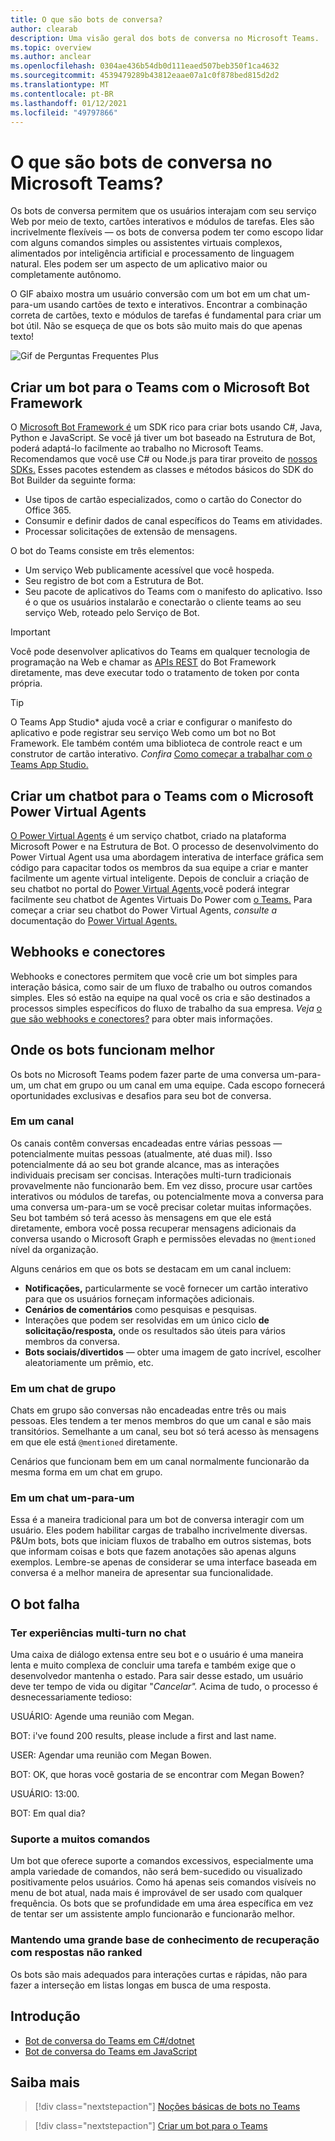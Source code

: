 ```yaml
---
title: O que são bots de conversa?
author: clearab
description: Uma visão geral dos bots de conversa no Microsoft Teams.
ms.topic: overview
ms.author: anclear
ms.openlocfilehash: 0304ae436b54db0d111eaed507beb350f1ca4632
ms.sourcegitcommit: 4539479289b43812eaae07a1c0f878bed815d2d2
ms.translationtype: MT
ms.contentlocale: pt-BR
ms.lasthandoff: 01/12/2021
ms.locfileid: "49797866"
---
```

# <a name="what-are-conversational-bots-in-microsoft-teams"></a>O que são bots de conversa no Microsoft Teams?

Os bots de conversa permitem que os usuários interajam com seu serviço Web por meio de texto, cartões interativos e módulos de tarefas. Eles são incrivelmente flexíveis — os bots de conversa podem ter como escopo lidar com alguns comandos simples ou assistentes virtuais complexos, alimentados por inteligência artificial e processamento de linguagem natural. Eles podem ser um aspecto de um aplicativo maior ou completamente autônomo.

O GIF abaixo mostra um usuário conversão com um bot em um chat um-para-um usando cartões de texto e interativos. Encontrar a combinação correta de cartões, texto e módulos de tarefas é fundamental para criar um bot útil. Não se esqueça de que os bots são muito mais do que apenas texto!

![Gif de Perguntas Frequentes Plus](~/assets/images/FAQPlusEndUser.gif)

## <a name="build--a-bot-for-teams-with-the-microsoft-bot-framework"></a>Criar um bot para o Teams com o Microsoft Bot Framework

O [Microsoft Bot Framework é](https://dev.botframework.com/) um SDK rico para criar bots usando C#, Java, Python e JavaScript. Se você já tiver um bot baseado na Estrutura de Bot, poderá adaptá-lo facilmente ao trabalho no Microsoft Teams. Recomendamos que você use C# ou Node.js para tirar proveito de [nossos SDKs.](/microsoftteams/platform/#pivot=sdk-tools) Esses pacotes estendem as classes e métodos básicos do SDK do Bot Builder da seguinte forma:

* Use tipos de cartão especializados, como o cartão do Conector do Office 365.
* Consumir e definir dados de canal específicos do Teams em atividades.
* Processar solicitações de extensão de mensagens.

O bot do Teams consiste em três elementos:

* Um serviço Web publicamente acessível que você hospeda.
* Seu registro de bot com a Estrutura de Bot.
* Seu pacote de aplicativos do Teams com o manifesto do aplicativo. Isso é o que os usuários instalarão e conectarão o cliente teams ao seu serviço Web, roteado pelo Serviço de Bot.

> [!IMPORTANT]
> Você pode desenvolver aplicativos do Teams em qualquer tecnologia de programação na Web e chamar as [APIs REST](/bot-framework/rest-api/bot-framework-rest-overview) do Bot Framework diretamente, mas deve executar todo o tratamento de token por conta própria.

> [!TIP]
> O Teams App Studio* ajuda você a criar e configurar o manifesto do aplicativo e pode registrar seu serviço Web como um bot no Bot Framework. Ele também contém uma biblioteca de controle react e um construtor de cartão interativo. *Confira* [Como começar a trabalhar com o Teams App Studio.](~/concepts/build-and-test/app-studio-overview.md)

## <a name="create-a-chatbot-for-teams-with-microsoft-power-virtual-agents"></a>Criar um chatbot para o Teams com o Microsoft Power Virtual Agents

[O Power Virtual Agents](/power-virtual-agents/fundamentals-what-is-power-virtual-agents) é um serviço chatbot, criado na plataforma Microsoft Power e na Estrutura de Bot.  O processo de desenvolvimento do Power Virtual Agent usa uma abordagem interativa de interface gráfica sem código para capacitar todos os membros da sua equipe a criar e manter facilmente um agente virtual inteligente.  Depois de concluir a criação de seu chatbot no portal do [Power Virtual Agents,](https://powervirtualagents.microsoft.com)você poderá integrar facilmente seu chatbot de Agentes Virtuais Do Power com [o Teams.](how-to/add-power-virtual-agents-bot-to-teams.md) Para começar a criar seu chatbot do Power Virtual Agents, *consulte a* documentação do [Power Virtual Agents.](https://docs.microsoft.com/power-virtual-agents/)

## <a name="webhooks-and-connectors"></a>Webhooks e conectores

Webhooks e conectores permitem que você crie um bot simples para interação básica, como sair de um fluxo de trabalho ou outros comandos simples. Eles só estão na equipe na qual você os cria e são destinados a processos simples específicos do fluxo de trabalho da sua empresa. *Veja* [o que são webhooks e conectores?](~/webhooks-and-connectors/what-are-webhooks-and-connectors.md) para obter mais informações.

## <a name="where-bots-work-best"></a>Onde os bots funcionam melhor

Os bots no Microsoft Teams podem fazer parte de uma conversa um-para-um, um chat em grupo ou um canal em uma equipe. Cada escopo fornecerá oportunidades exclusivas e desafios para seu bot de conversa.

### <a name="in-a-channel"></a>Em um canal

Os canais contêm conversas encadeadas entre várias pessoas — potencialmente muitas pessoas (atualmente, até duas mil). Isso potencialmente dá ao seu bot grande alcance, mas as interações individuais precisam ser concisas. Interações multi-turn tradicionais provavelmente não funcionarão bem. Em vez disso, procure usar cartões interativos ou módulos de tarefas, ou potencialmente mova a conversa para uma conversa um-para-um se você precisar coletar muitas informações. Seu bot também só terá acesso às mensagens em que ele está diretamente, embora você possa recuperar mensagens adicionais da conversa usando o Microsoft Graph e permissões elevadas no `@mentioned` nível da organização.

Alguns cenários em que os bots se destacam em um canal incluem:

* **Notificações,** particularmente se você fornecer um cartão interativo para que os usuários forneçam informações adicionais.
* **Cenários de comentários** como pesquisas e pesquisas.
* Interações que podem ser resolvidas em um único ciclo **de solicitação/resposta,** onde os resultados são úteis para vários membros da conversa.
* **Bots sociais/divertidos** — obter uma imagem de gato incrível, escolher aleatoriamente um prêmio, etc.

### <a name="in-a-group-chat"></a>Em um chat de grupo

Chats em grupo são conversas não encadeadas entre três ou mais pessoas. Eles tendem a ter menos membros do que um canal e são mais transitórios. Semelhante a um canal, seu bot só terá acesso às mensagens em que ele está `@mentioned` diretamente.

Cenários que funcionam bem em um canal normalmente funcionarão da mesma forma em um chat em grupo.

### <a name="in-a-one-to-one-chat"></a>Em um chat um-para-um

Essa é a maneira tradicional para um bot de conversa interagir com um usuário. Eles podem habilitar cargas de trabalho incrivelmente diversas. P&Um bots, bots que iniciam fluxos de trabalho em outros sistemas, bots que informam coisas e bots que fazem anotações são apenas alguns exemplos. Lembre-se apenas de considerar se uma interface baseada em conversa é a melhor maneira de apresentar sua funcionalidade.

## <a name="bot-fails"></a>O bot falha

### <a name="having-multi-turn-experiences-in-chat"></a>Ter experiências multi-turn no chat

Uma caixa de diálogo extensa entre seu bot e o usuário é uma maneira lenta e muito complexa de concluir uma tarefa e também exige que o desenvolvedor mantenha o estado. Para sair desse estado, um usuário deve ter tempo de vida ou digitar "*Cancelar".* Acima de tudo, o processo é desnecessariamente tedioso:

USUÁRIO: Agende uma reunião com Megan.

BOT: i've found 200 results, please include a first and last name.

USER: Agendar uma reunião com Megan Bowen.

BOT: OK, que horas você gostaria de se encontrar com Megan Bowen?

USUÁRIO: 13:00.

BOT: Em qual dia?

### <a name="supporting-too-many-commands"></a>Suporte a muitos comandos

Um bot que oferece suporte a comandos excessivos, especialmente uma ampla variedade de comandos, não será bem-sucedido ou visualizado positivamente pelos usuários. Como há apenas seis comandos visíveis no menu de bot atual, nada mais é improvável de ser usado com qualquer frequência. Os bots que se profundidade em uma área específica em vez de tentar ser um assistente amplo funcionarão e funcionarão melhor.

### <a name="maintaining-a-large-retrieval-knowledge-base-with-unranked-responses"></a>Mantendo uma grande base de conhecimento de recuperação com respostas não ranked

Os bots são mais adequados para interações curtas e rápidas, não para fazer a interseção em listas longas em busca de uma resposta.

## <a name="get-started"></a>Introdução

* [Bot de conversa do Teams em C#/dotnet](https://github.com/microsoft/BotBuilder-Samples/tree/master/samples/csharp_dotnetcore/57.teams-conversation-bot)
* [Bot de conversa do Teams em JavaScript](https://github.com/microsoft/BotBuilder-Samples/tree/master/samples/javascript_nodejs/57.teams-conversation-bot)

## <a name="learn-more"></a>Saiba mais

> [!div class="nextstepaction"]
> [Noções básicas de bots no Teams](~/bots/bot-basics.md)

> [!div class="nextstepaction"]
> [Criar um bot para o Teams](~/bots/how-to/create-a-bot-for-teams.md)
